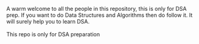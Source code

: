 A warm welcome to all the people in this repository, this is only for DSA prep. If you want to do Data Structures and Algorithms then do follow it. It will surely help you to learn DSA.
<br>
<br>
This repo is only for DSA preparation

